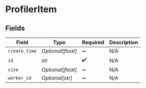 # ProfilerItem


## Fields

| Field              | Type               | Required           | Description        |
| ------------------ | ------------------ | ------------------ | ------------------ |
| `create_time`      | *Optional[float]*  | :heavy_minus_sign: | N/A                |
| `id`               | *str*              | :heavy_check_mark: | N/A                |
| `size`             | *Optional[float]*  | :heavy_minus_sign: | N/A                |
| `worker_id`        | *Optional[str]*    | :heavy_minus_sign: | N/A                |